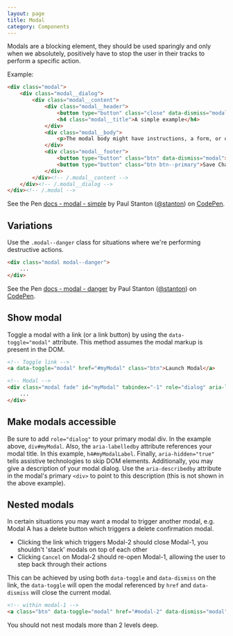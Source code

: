 ```yaml
---
layout: page
title: Modal
category: Components
---
```


Modals are a blocking element, they should be used sparingly and only when we absolutely, positively have to stop the user in their tracks to perform a specific action.

Example:

```html
<div class="modal">
    <div class="modal__dialog">
        <div class="modal__content">
            <div class="modal__header">
                <button type="button" class="close" data-dismiss="modal" aria-hidden="true">&times;</button>
                <h4 class="modal__title">A simple example</h4>
            </div>
            <div class="modal__body">
                <p>The modal body might have instructions, a form, or other stuff.</p>
            </div>
            <div class="modal__footer">
                <button type="button" class="btn" data-dismiss="modal">Cancel</button>
                <button type="button" class="btn btn--primary">Save Changes</button>
            </div>
        </div><!-- /.modal__content -->
    </div><!-- /.modal__dialog -->
</div><!-- /.modal -->
```

<p data-height="285" data-theme-id="20878" data-slug-hash="ebdaa8ef163066feab29b5c9fa4386d5" data-default-tab="result" data-user="stanton" class='codepen'>See the Pen <a href='http://codepen.io/stanton/pen/ebdaa8ef163066feab29b5c9fa4386d5/'>docs - modal - simple</a> by Paul Stanton (<a href='http://codepen.io/stanton'>@stanton</a>) on <a href='http://codepen.io'>CodePen</a>.</p>
<script async src="//assets.codepen.io/assets/embed/ei.js"></script>

## Variations

Use the `.modal--danger` class for situations where we're performing destructive actions.

```html
<div class="modal modal--danger">
    ...
</div>
```

<p data-height="395" data-theme-id="20878" data-slug-hash="be00109e59e4dea7e0d9e723241353ee" data-default-tab="result" data-user="stanton" class='codepen'>See the Pen <a href='http://codepen.io/stanton/pen/be00109e59e4dea7e0d9e723241353ee/'>docs - modal - danger</a> by Paul Stanton (<a href='http://codepen.io/stanton'>@stanton</a>) on <a href='http://codepen.io'>CodePen</a>.</p>
<script async src="//assets.codepen.io/assets/embed/ei.js"></script>

## Show modal

Toggle a modal with a link (or a link button) by using the `data-toggle="modal"` attribute. This method assumes the modal markup is present in the DOM.

```html
<!-- Toggle link -->
<a data-toggle="modal" href="#myModal" class="btn">Launch Modal</a>

<!-- Modal -->
<div class="modal fade" id="myModal" tabindex="-1" role="dialog" aria-labelledby="myModalLabel" aria-hidden="true">
    ...
</div>
```

## Make modals accessible

Be sure to add `role="dialog"` to your primary modal div. In the example above, `div#myModal`.
Also, the `aria-labelledby` attribute references your modal title. In this example, `h4#myModalLabel`.
Finally, `aria-hidden="true"` tells assistive technologies to skip DOM elements.
Additionally, you may give a description of your modal dialog. Use the `aria-describedby` attribute in the modal's primary `<div>` to point to this description (this is not shown in the above example).

## Nested modals

In certain situations you may want a modal to trigger another modal, e.g. Modal A has a delete button which triggers a delete confirmation modal.

* Clicking the link which triggers Modal-2 should close Modal-1, you shouldn't 'stack' modals on top of each other
* Clicking `Cancel` on Modal-2 should re-open Modal-1, allowing the user to step back through their actions

This can be achieved by using both `data-toggle` and `data-dismiss` on the link, the `data-toggle` will open the modal referenced by `href` and `data-dismiss` will close the current modal.

```html
<!-- within modal-1 -->
<a class="btn" data-toggle="modal" href="#modal-2" data-dismiss="modal">Open Modal 2 and Close Modal 1</a>
```

You should not nest modals more than 2 levels deep.
